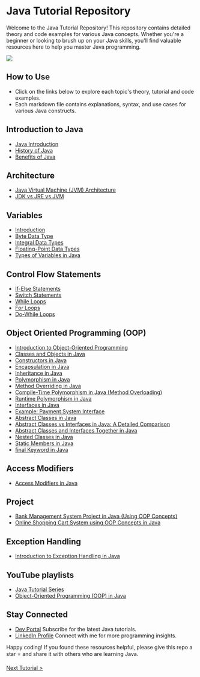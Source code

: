 # Java Tutorial Repository
Welcome to the Java Tutorial Repository! This repository contains detailed theory and code examples for various Java concepts. Whether you're a beginner or looking to brush up on your Java skills, you'll find valuable resources here to help you master Java programming.

[![](https://markdown-videos-api.jorgenkh.no/youtube/dWtt8E7VALY)](https://youtu.be/dWtt8E7VALY)

## How to Use
* Click on the links below to explore each topic's theory, tutorial and code examples.
* Each markdown file contains explanations, syntax, and use cases for various Java constructs.

## Introduction to Java
- [Java Introduction](introduction-to-java/JavaIntroduction.md)
- [History of Java](introduction-to-java/JavaHistory.md)
- [Benefits of Java](introduction-to-java/JavaBenefits.md)

## Architecture
- [Java Virtual Machine (JVM) Architecture](architecture/jvm-architecture/JVMArchitecture.md)
- [JDK vs JRE vs JVM](architecture/jdk-jre-jvm/JDKvsJREvsJVM.md)

## Variables
- [Introduction](variables/IntroductionToVaraibles.md)
- [Byte Data Type](variables/ByteDataType.md)
- [Integral Data Types](variables/IntegralDataTypes.md)
- [Floating-Point Data Types](variables/FloatingPointDataType.md)
- [Types of Variables in Java](variables/VariablesTypes.md)

## Control Flow Statements
- [If-Else Statements](control-flow-statements/if-else/IfElseTheory.md)
- [Switch Statements](control-flow-statements/switch/SwitchTheory.md)
- [While Loops](control-flow-statements/loops/while-loop/WhileLoopTheory.md)
- [For Loops](control-flow-statements/loops/for-loop/ForLoopTheory.md)
- [Do-While Loops](control-flow-statements/loops/do-while-loop/DoWhileLoopTheory.md)

## Object Oriented Programming (OOP)
- [Introduction to Object-Oriented Programming](object-oriented-programming/introduction-to-oop/IntroductionToOOP.md)
- [Classes and Objects in Java](object-oriented-programming/classes-and-objects/ClassesAndObjects.md)
- [Constructors in Java](object-oriented-programming/constructors/Constructors.md)
- [Encapsulation in Java](object-oriented-programming/encapsulation/Encapsulation.md)
- [Inheritance in Java](object-oriented-programming/inheritance/Inheritance.md)
- [Polymorphism in Java](object-oriented-programming/polymorphism/Polymorphism.md)
- [Method Overriding in Java](object-oriented-programming/method-overriding/MethodOverriding.md)
- [Compile-Time Polymorphism in Java (Method Overloading)](object-oriented-programming/method-overloading/MethodOverloading.md)
- [Runtime Polymorphism in Java](object-oriented-programming/runtime-polymorphism/RuntimePolymorphism.md)
- [Interfaces in Java](object-oriented-programming/interfaces/Interfaces.md)
- [Example: Payment System Interface](object-oriented-programming/interfaces/InterfacesExample.md)
- [Abstract Classes in Java](object-oriented-programming/abstract/AbstractClasses.md)
- [Abstract Classes vs Interfaces in Java: A Detailed Comparison](object-oriented-programming/abstractclassesvsinterfaces/AbstractClassesVsInterfaces.md)
- [Abstract Classes and Interfaces Together in Java](object-oriented-programming/abstractandinterfaces/AbstractAndInterfaces.md)
- [Nested Classes in Java](object-oriented-programming/nestedclasses/NestedClasses.md)
- [Static Members in Java](object-oriented-programming/static-members/StaticMembers.md)
- [final Keyword in Java](final/finalKeyword.md)

## Access Modifiers
- [Access Modifiers in Java](access-modifiers/AccessModifiers.md)

## Project
- [Bank Management System Project in Java (Using OOP Concepts)](project/BankMgmtSystem.md)
- [Online Shopping Cart System using OOP Concepts in Java](project/OnlineShoppingCartSystem.md)

## Exception Handling 
- [Introduction to Exception Handling in Java](exception-handling/Introduction.md)

## YouTube playlists
* [Java Tutorial Series](https://www.youtube.com/playlist?list=PLKrxcqbQdCgZDkAiCs6uGFK7yzhFkjNJU)
* [Object-Oriented Programming (OOP) in Java](https://www.youtube.com/playlist?list=PLKrxcqbQdCgbF2t_O8w2Kjx0R7qYTA2XB)

## Stay Connected
* [Dev Portal](https://www.youtube.com/@DevPortal2114)
Subscribe for the latest Java tutorials.
* [LinkedIn Profile](https://www.linkedin.com/in/nakul-mitra-microservices-spring-boot-java-postgresql/)
Connect with me for more programming insights.

Happy coding! If you found these resources helpful, please give this repo a star ⭐ and share it with others who are learning Java.

[Next Tutorial >](https://github.com/nakulmitra/java-tutorial/blob/master/introduction-to-java/JavaIntroduction.md)

                                                                                                                  